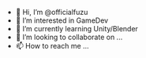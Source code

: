- 👋 Hi, I’m @officialfuzu
- 👀 I’m interested in GameDev
- 🌱 I’m currently learning Unity/Blender
- 💞️ I’m looking to collaborate on ...
- 📫 How to reach me ...

<!---
officialfuzu/officialfuzu is a ✨ special ✨ repository because its `README.md` (this file) appears on your GitHub profile.
You can click the Preview link to take a look at your changes.
--->
